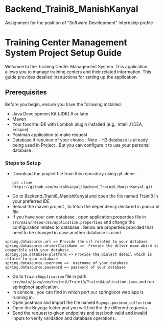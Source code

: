 # Backend_Traini8_ManishKanyal
Assignment for the position of "Software Development" Internship profile

# Training Center Management System Project Setup Guide

Welcome to the Training Center Management System. This application allows you to manage training centers and their related information. This guide provides detailed instructions for setting up the application.

## Prerequisites
Before you begin, ensure you have the following installed:

* Java Development Kit (JDK) 8 or later
* Maven 
* Your favorite IDE with Lombok plugin installed (e.g., IntelliJ IDEA, Eclipse)
* Postman application to make request
* Database if required of your choice . 
  Note - H2 database is already being used in Project . But you can configure it to use your personal database .

### Steps to Setup
* Download the project file from this repository using git clone .
  ```
  git clone https://github.com/manishkanyal/Backend_Traini8_ManishKanyal.git
  ```
* Go to  Backend_Traini8_ManishKanyal and open the file named Traini8 in your preferred IDE 
* Reload the maven project , to fetch the dependency declared in pom.xml file
* If you have your own database , open application.properties file in `src/main/resources/application.properties` and change the configuration related to database . Below are properties provided that need to be changed in case another database is used
```
spring.datasource.url => Provide the url related to your database
spring.datasource.driverClassName =>  Provide the driver name which is compatible with your database
spring.jpa.database-platform => Provide the Dialect detail which is related to your database
spring.datasource.username =>  username of your database
spring.datasource.password => password of your database
```

* Go to `Traini8Application` file  in path `src/main/java/com/traini8/Traini8/Traini8Application.java` and run springboot application.
* In console , you can find in which port our springboot web app is running in.
* Open postman and import the file named `Buyoga.postman_collection` 
* Open the Buyoga folder and you will find the the different requests .
* Send the request to given endpoints and test both valid and invalid inputs to verify validation and database operations.
    


